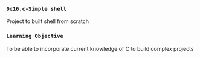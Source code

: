 ### `0x16.c-Simple shell`
Project to built shell from scratch

### `Learning Objective`
To be able to incorporate current knowledge of C to build complex projects


